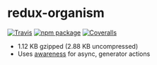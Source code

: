 # redux-organism

[![Travis][build-badge]][build]
[![npm package][npm-badge]][npm]
[![Coveralls][coveralls-badge]][coveralls]

- 1.12 KB gzipped (2.88 KB uncompressed)
- Uses [awareness](https://github.com/RoyalIcing/awareness) for async, generator actions

[build-badge]: https://img.shields.io/travis/user/repo/master.png?style=flat-square
[build]: https://travis-ci.org/user/repo

[npm-badge]: https://img.shields.io/npm/v/npm-package.png?style=flat-square
[npm]: https://www.npmjs.org/package/npm-package

[coveralls-badge]: https://img.shields.io/coveralls/user/repo/master.png?style=flat-square
[coveralls]: https://coveralls.io/github/user/repo
